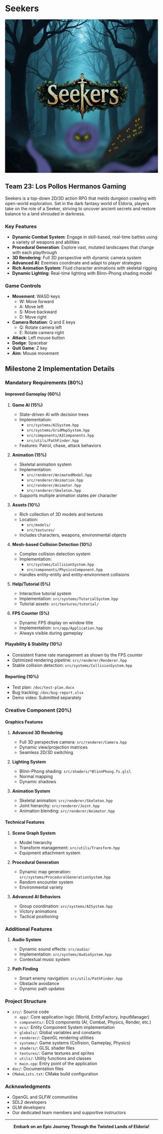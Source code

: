 # Seekers

![Seekers Splash Screen](doc/Splashscreen.jpg)

## Team 23: Los Pollos Hermanos Gaming

Seekers is a top-down 2D/3D action RPG that melds dungeon crawling with open-world exploration. Set in the dark fantasy world of Eldoria, players take on the role of a Seeker, striving to uncover ancient secrets and restore balance to a land shrouded in darkness.

### Key Features

- **Dynamic Combat System**: Engage in skill-based, real-time battles using a variety of weapons and abilities
- **Procedural Generation**: Explore vast, mutated landscapes that change with each playthrough
- **3D Rendering**: Full 3D perspective with dynamic camera system
- **Advanced AI**: Enemies coordinate and adapt to player strategies
- **Rich Animation System**: Fluid character animations with skeletal rigging
- **Dynamic Lighting**: Real-time lighting with Blinn-Phong shading model

### Game Controls

- **Movement**: WASD keys
  - W: Move forward
  - A: Move left
  - S: Move backward
  - D: Move right
- **Camera Rotation**: Q and E keys
  - Q: Rotate camera left
  - E: Rotate camera right
- **Attack**: Left mouse button
- **Dodge**: Spacebar
- **Quit Game**: Z key
- **Aim**: Mouse movement

## Milestone 2 Implementation Details

### Mandatory Requirements (80%)

#### Improved Gameplay (60%)

1. **Game AI (15%)**
   - State-driven AI with decision trees
   - Implementation: 
      - `src/systems/AISystem.hpp`
      - `src/systems/GridMapSystem.hpp`
      - `src/components/AIComponents.hpp`
      - `src/utils/PathFinder.hpp`
   - Features: Patrol, chase, attack behaviors

2. **Animation (15%)**
   - Skeletal animation system
   - Implementation: 
      - `src/renderer/AnimatedModel.hpp`
      - `src/renderer/Animation.hpp`
      - `src/renderer/Animator.hpp`
      - `src/renderer/Skeleton.hpp`
   - Supports multiple animation states per character

3. **Assets (10%)**
   - Rich collection of 3D models and textures
   - Location: 
      - `src/models/`
      - `src/textures/`
   - Includes characters, weapons, environmental objects

4. **Mesh-based Collision Detection (10%)**
   - Complex collision detection system
   - Implementation: 
      - `src/systems/CollisionSystem.hpp`
      - `src/components/PhysicsComponent.hpp`
   - Handles entity-entity and entity-environment collisions

5. **Help/Tutorial (5%)**
   - Interactive tutorial system
   - Implementation: `src/systems/TutorialSystem.hpp`
   - Tutorial assets: `src/textures/tutorial/`

6. **FPS Counter (5%)**
   - Dynamic FPS display on window title
   - Implementation: `src/app/Application.hpp`
   - Always visible during gameplay

#### Playability & Stability (10%)
- Consistent frame rate management as shown by the FPS counter
- Optimized rendering pipeline: `src/renderer/Renderer.hpp`
- Stable collision detection: `src/systems/CollisionSystem.hpp`

#### Reporting (10%)
- Test plan: `/doc/test-plan.docx`
- Bug tracking: `/doc/bug-report.xlsx`
- Demo video: Submitted separately

### Creative Component (20%)

#### Graphics Features
1. **Advanced 3D Rendering**
   - Full 3D perspective camera: `src/renderer/Camera.hpp`
   - Dynamic view/projection matrices
   - Seamless 2D/3D switching

2. **Lighting System**
   - Blinn-Phong shading: `src/shaders/*BlinnPhong.fs.glsl`
   - Normal mapping
   - Dynamic shadows

3. **Animation System**
   - Skeletal animation: `src/renderer/Skeleton.hpp`
   - Joint hierarchy: `src/renderer/Joint.hpp`
   - Animation blending: `src/renderer/Animator.hpp`

#### Technical Features
1. **Scene Graph System**
   - Model hierarchy
   - Transform management: `src/utils/Transform.hpp`
   - Equipment attachment system

2. **Procedural Generation**
   - Dynamic map generation: `src/systems/ProceduralGenerationSystem.hpp`
   - Random encounter system
   - Environmental variety

3. **Advanced AI Behaviors**
   - Group coordination: `src/systems/AISystem.hpp`
   - Victory animations
   - Tactical positioning

### Additional Features
1. **Audio System**
   - Dynamic sound effects: `src/audio/`
   - Implementation: `src/systems/AudioSystem.hpp`
   - Contextual music system

2. **Path Finding**
   - Smart enemy navigation: `src/utils/PathFinder.hpp`
   - Obstacle avoidance
   - Dynamic path updates

### Project Structure

- `src/`: Source code
  - `app/`: Core application logic (World, EntityFactory, InputManager)
  - `components/`: ECS components (AI, Combat, Physics, Render, etc.)
  - `ecs/`: Entity Component System implementation
  - `globals/`: Global variables and constants
  - `renderer/`: OpenGL rendering utilities
  - `systems/`: Game systems (Collision, Gameplay, Physics)
  - `shaders/`: GLSL shader files
  - `textures/`: Game textures and sprites
  - `utils/`: Utility functions and classes
  - `main.cpp`: Entry point of the application
- `doc/`: Documentation files
- `CMakeLists.txt`: CMake build configuration

### Acknowledgments

- OpenGL and GLFW communities
- SDL2 developers
- GLM developers
- Our dedicated team members and supportive instructors

---

<p align="center">
    <strong>Embark on an Epic Journey Through the Twisted Lands of Eldoria!</strong>
</p>
